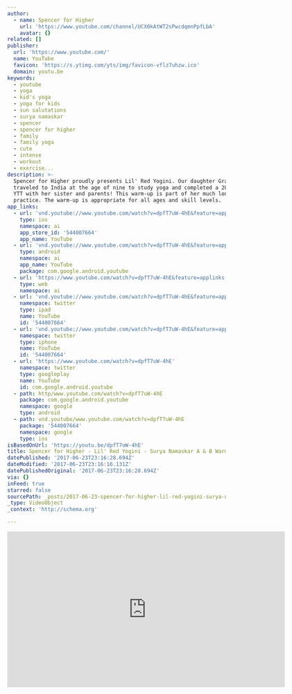 ```yaml
---
author:
  - name: Spencer for Higher
    url: 'https://www.youtube.com/channel/UCX0kAtWT2sPwcdqmnPpfLbA'
    avatar: {}
related: []
publisher:
  url: 'https://www.youtube.com/'
  name: YouTube
  favicon: 'https://s.ytimg.com/yts/img/favicon-vflz7uhzw.ico'
  domain: youtu.be
keywords:
  - youtube
  - yoga
  - kid's yoga
  - yoga for kids
  - sun salutations
  - surya namaskar
  - spencer
  - spencer for higher
  - family
  - family yoga
  - cute
  - intense
  - workout
  - exercise...
description: >-
  Spencer for Higher proudly presents Lil' Red Yogini. Our daughter Grace
  traveled to India at the age of nine to study yoga and completed a 200-hour
  YTT with her sister and parents! This warm-up is part of her much longer daily
  practice. The warm-up is appropriate for all ages and skill levels.
app_links:
  - url: 'vnd.youtube://www.youtube.com/watch?v=dpfT7uW-4hE&feature=applinks'
    type: ios
    namespace: ai
    app_store_id: '544007664'
    app_name: YouTube
  - url: 'vnd.youtube://www.youtube.com/watch?v=dpfT7uW-4hE&feature=applinks'
    type: android
    namespace: ai
    app_name: YouTube
    package: com.google.android.youtube
  - url: 'https://www.youtube.com/watch?v=dpfT7uW-4hE&feature=applinks'
    type: web
    namespace: ai
  - url: 'vnd.youtube://www.youtube.com/watch?v=dpfT7uW-4hE&feature=applinks'
    namespace: twitter
    type: ipad
    name: YouTube
    id: '544007664'
  - url: 'vnd.youtube://www.youtube.com/watch?v=dpfT7uW-4hE&feature=applinks'
    namespace: twitter
    type: iphone
    name: YouTube
    id: '544007664'
  - url: 'https://www.youtube.com/watch?v=dpfT7uW-4hE'
    namespace: twitter
    type: googleplay
    name: YouTube
    id: com.google.android.youtube
  - path: http/www.youtube.com/watch?v=dpfT7uW-4hE
    package: com.google.android.youtube
    namespace: google
    type: android
  - path: vnd.youtube/www.youtube.com/watch?v=dpfT7uW-4hE
    package: '544007664'
    namespace: google
    type: ios
isBasedOnUrl: 'https://youtu.be/dpfT7uW-4hE'
title: Spencer for Higher - Lil' Red Yogini - Surya Namaskar A & B Warmup!
datePublished: '2017-06-23T23:16:28.694Z'
dateModified: '2017-06-23T23:16:16.131Z'
datePublishedOriginal: '2017-06-23T23:16:28.694Z'
via: {}
inFeed: true
starred: false
sourcePath: _posts/2017-06-23-spencer-for-higher-lil-red-yogini-surya-namaskar-a-and-b.md
_type: VideoObject
_context: 'http://schema.org'

---
```

<iframe src="https://cdn.embedly.com/widgets/media.html?src=https%3A%2F%2Fwww.youtube.com%2Fembed%2FdpfT7uW-4hE%3Ffeature%3Doembed&amp;url=http%3A%2F%2Fwww.youtube.com%2Fwatch%3Fv%3DdpfT7uW-4hE&amp;image=https%3A%2F%2Fi.ytimg.com%2Fvi%2FdpfT7uW-4hE%2Fhqdefault.jpg&amp;key=a715cf41cc93453ca338d350cd26f87b&amp;type=text%2Fhtml&amp;schema=youtube" width="640" height="360" scrolling="no" frameborder="0" allowfullscreen="" style=""></iframe>